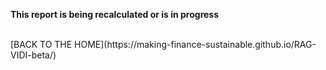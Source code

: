 **This report is being recalculated or is in progress**

<br />
[BACK TO THE HOME](https://making-finance-sustainable.github.io/RAG-VIDI-beta/)